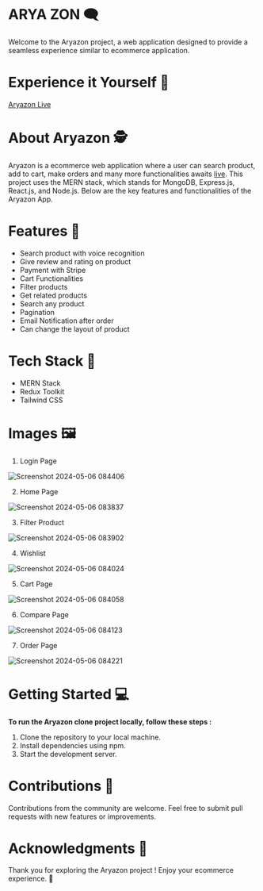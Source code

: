 # ARYA ZON 🗨️

Welcome to the Aryazon project, a web application designed to provide a seamless experience similar to ecommerce application.

# Experience it Yourself 🔗

[Aryazon Live](https://heroic-twilight-9e84af.netlify.app/)

# About Aryazon 🕵️

Aryazon is a ecommerce web application where a user can search product, add to cart, make orders and many more functionalities awaits [live](https://heroic-twilight-9e84af.netlify.app/). This project uses the MERN stack, which stands for MongoDB, Express.js, React.js, and Node.js. Below are the key features and functionalities of the Aryazon App.

# Features 🤖

- Search product with voice recognition
- Give review and rating on product
- Payment with Stripe
- Cart Functionalities
- Filter products
- Get related products
- Search any product
- Pagination
- Email Notification after order
- Can change the layout of product

# Tech Stack 🎨

- MERN Stack
- Redux Toolkit
- Tailwind CSS

# Images 🖼️

1. Login Page

![Screenshot 2024-05-06 084406](https://github.com/Arya-Kishan/MERN-ECOMMERCE-FRONTEND/assets/133795523/3ed6b68d-c33e-4dfc-bdf8-9b0000ee3a27)

2. Home Page

![Screenshot 2024-05-06 083837](https://github.com/Arya-Kishan/MERN-ECOMMERCE-FRONTEND/assets/133795523/220feeac-978d-474d-979d-0fad98095d4d)

3. Filter Product

![Screenshot 2024-05-06 083902](https://github.com/Arya-Kishan/MERN-ECOMMERCE-FRONTEND/assets/133795523/3804b3ac-6a6f-4093-bf98-c34e98070926)

4. Wishlist

![Screenshot 2024-05-06 084024](https://github.com/Arya-Kishan/MERN-ECOMMERCE-FRONTEND/assets/133795523/6622147e-f21b-494a-b27f-fe2e7f5d1d44)

5. Cart Page

![Screenshot 2024-05-06 084058](https://github.com/Arya-Kishan/MERN-ECOMMERCE-FRONTEND/assets/133795523/1153875a-6232-4478-8558-5a85e00de1ed)

6. Compare Page

![Screenshot 2024-05-06 084123](https://github.com/Arya-Kishan/MERN-ECOMMERCE-FRONTEND/assets/133795523/509cf3c5-720e-4b86-a330-a2f613392202)

7. Order Page

![Screenshot 2024-05-06 084221](https://github.com/Arya-Kishan/MERN-ECOMMERCE-FRONTEND/assets/133795523/1243d37f-834b-4e61-84c1-8e09b1f1d10b)



# Getting Started 💻

**To run the Aryazon clone project locally, follow these steps :**

1. Clone the repository to your local machine.
2. Install dependencies using npm.
3. Start the development server.

# Contributions 🤝

Contributions from the community are welcome. Feel free to submit pull requests with new features or improvements.

# Acknowledgments 🙏

Thank you for exploring the Aryazon project ! Enjoy your ecommerce experience. 💬

